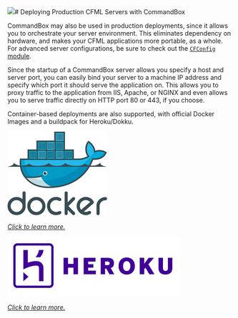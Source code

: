 ![](/assets/docker_logo.png)# Deploying Production CFML Servers with CommandBox

CommandBox may also be used in production deployments, since it allows you to orchestrate your server environment.  This eliminates dependency on hardware, and makes your CFML applications more portable, as a whole.   For advanced server configurations, be sure to check out the [`CFConfig` module](https://cfconfig.ortusbooks.com/).

Since the startup of a CommandBox server allows you specify a host and server port, you can easily bind your server to a machine IP address and specify which port it should serve the application on. This allows you to proxy traffic to the application from IIS, Apache, or NGINX and even allows you to serve traffic directly on HTTP port 80 or 443, if you choose.

Container-based deployments are also supported, with official Docker Images and a buildpack for Heroku/Dokku.




[![Docker Logo](/images/docker_logo.png)](/deploying-commandbox/docker.md)

[_Click to learn more._](/deploying-commandbox/docker.md)



[![Heroku Logo](/images/heroku_logo.png)](/deploying-commandbox/heroku-buildpack.md)

[_Click to learn more._](/deploying-commandbox/heroku-buildpack.md)






